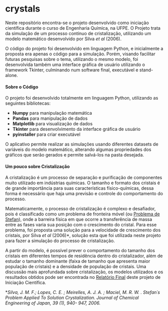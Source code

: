 # crystals
Neste repositório encontra-se o projeto desenvolvido como iniciação científica durante o curso de Engenharia Química, na UFPE. O Projeto trata da simulação de um processo contínuo de cristalização, utilizando um modelo matemático desenvolvido por Silva *et al* (2006).

O código do projeto foi desenvolvido em linguagem Python, e inicialmente a proposta era apenas o código para a simulação. Porém, visando facilitar futuras pesquisas sobre o tema, utilizando o mesmo modelo, foi desenvolvida também uma interface gráfica de usuário utilizando o framework Tkinter, culminando num software final, executável e stand-alone.

#### Sobre o Código
O projeto foi desenvolvido totalmente em linguagem Python, utilizando as seguintes bibliotecas:
* **Numpy** para manipulação matemática
* **Pandas** para manipulação de dados
* **Matplotlib** para visualização de dados
* **Tkinter** para desenvolvimento da interface gráfica de usuário
* **pyinstaller** para criar executável

O aplicativo permite realizar as simulações usando diferentes datasets de variáveis do modelo matemático, alterando algumas propriedades dos gráficos que serão gerados e permite salvá-los na pasta desejada.


#### Um pouco sobre Cristalização

A cristalização é um processo de separação e purificação de componentes muito utilizado em indústrias químicas. O tamanho e formato dos cristais é de grande importância para suas características físico-químicas, dessa forma é necessário que haja uma previsão e controle do comportamento do processo.

Matematicamente, o processo de cristalização é complexo e desafiador, pois é classificado como um problema de fronteira móvel (ou [Problema de Stefan](https://en.wikipedia.org/wiki/Stefan_problem)), onde a barreira física em que ocorre a transferência de massa entre as fases varia sua posição com o crescimento do cristal. Para esse problema, foi proposta uma solução para a velocidade de crescimento dos cristais, por Silva *et al* (2006)*, solução esta que foi utilizada neste projeto para fazer a simulação do processo de cristalização.

A partir do modelo, é possível prever o comportamento do tamanho dos cristais em diferentes tempos de residência dentro do cristalizador, além de estudar o tamanho dominante (faixa de tamanho que apresenta maior população de cristais) e a densidade de população de cristais. Uma discussão mais aprofundada sobre cristalização, os modelos utilizados e os resultados obtidos pode ser encontrada no [Relatório Final]() deste projeto de Iniciação Científica.

**Silva, J. M. F.; Lopes, C. E. ; Meirelles, A. J. A. ; Maciel, M. R. W. . Stefan´s Problem Applied To Solution Crystalization. Journal of Chemical Engineering of Japan, 39 (1), 940- 947, 2006.*
